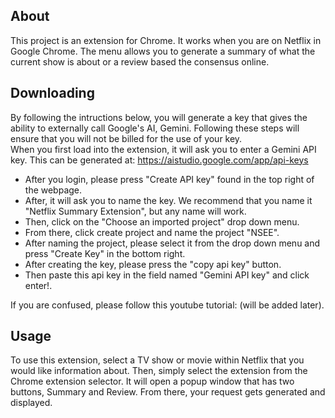 ## About
This project is an extension for Chrome. It works when you are on Netflix in Google Chrome. The menu allows you to generate a summary of what the current show is about or a review based the consensus online.

## Downloading
By following the intructions below, you will generate a key that gives the ability to externally call Google's AI, Gemini. Following these steps will ensure that you will not be billed for the use of your key.  
When you first load into the extension, it will ask you to enter a Gemini API key. This can be generated at: https://aistudio.google.com/app/api-keys 

- After you login, please press "Create API key" found in the top right of the webpage.
- After, it will ask you to name the key. We recommend that you name it "Netflix Summary Extension", but any name will work.
- Then, click on the "Choose an imported project" drop down menu.
- From there, click create project and name the project "NSEE".
- After naming the project, please select it from the drop down menu and press "Create Key" in the bottom right.
- After creating the key, please press the "copy api key" button.
- Then paste this api key in the field named "Gemini API key" and click enter!.

If you are confused, please follow this youtube tutorial: (will be added later).

## Usage
To use this extension, select a TV show or movie within Netflix that you would like information about. Then, simply select the extension from the Chrome extension selector. It will open a popup window that has two buttons, Summary and Review. From there, your request gets generated and displayed.
